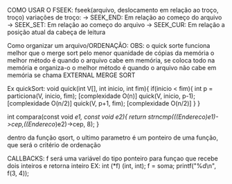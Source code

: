 COMO USAR O FSEEK:
  fseek(arquivo, deslocamento em relação ao troço, troço)
  variações de troço:
  -> SEEK_END: Em relação ao começo do arquivo 
  -> SEEK_SET: Em relação ao começo do arquivo 
  -> SEEK_CUR: Em relação a posição atual da cabeça de leitura

Como organizar um arquivo/ORDENAÇÃO:
  OBS: o quick sorte funciona melhor que o merge sort pelo menor quanidade de cópias da memória
  o melhor método é quando o arquivo cabe em memória, se coloca todo na memória e organiza-o
  o melhor método é quando o arquivo não cabe em memória se chama EXTERNAL MERGE SORT

Ex quickSort:
  void quick(int V[], int inicio, int fim){
    if(inicio < fim){
      int p = particiona(V, inicio, fim); [complexidade O(n)]
      quick(V, inicio, p-1); [complexidade O(n/2)]
      quick(V, p+1, fim); [complexidade O(n/2)]
    }
  }

int compara(const void *e1, const void *e2){
  return strncmp(((Endereco*)e1)->cep,((Endereco*)e2)->cep, 8);
}

dentro da função qsort, o ultimo parametro é um ponteiro de uma função, que será o critério de ordenação


CALLBACKS:
f será uma variável do tipo ponteiro para funçao que recebe dois inteiros e retorna inteiro
EX:
int (*f) (int, int);
f = soma;
printf("%d\n", f(3, 4));

